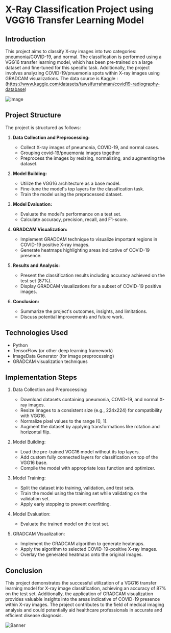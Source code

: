# X-Ray Classification Project using VGG16 Transfer Learning Model

## Introduction

This project aims to classify X-ray images into two categories: pneumonia/COVID-19, and normal. The classification is performed using a VGG16 transfer learning model, 
which has been pre-trained on a large dataset and fine-tuned for this specific task. Additionally, the project involves analyzing COVID-19/pnuemonia spots within X-ray images 
using GRADCAM visualizations. The data source is Kaggle :(https://www.kaggle.com/datasets/tawsifurrahman/covid19-radiography-database)

![image](https://media.springernature.com/full/springer-static/image/art%3A10.1038%2Fs41598-022-27266-9/MediaObjects/41598_2022_27266_Fig1_HTML.png)

## Project Structure

The project is structured as follows:

1. **Data Collection and Preprocessing:**
   - Collect X-ray images of pneumonia, COVID-19, and normal cases.
   - Grouping covid-19/pnuemonia images together
   - Preprocess the images by resizing, normalizing, and augmenting the dataset.

2. **Model Building:**
   - Utilize the VGG16 architecture as a base model.
   - Fine-tune the model's top layers for the classification task.
   - Train the model using the preprocessed dataset.

3. **Model Evaluation:**
   - Evaluate the model's performance on a test set.
   - Calculate accuracy, precision, recall, and F1-score.

4. **GRADCAM Visualization:**
   - Implement GRADCAM technique to visualize important regions in COVID-19 positive X-ray images.
   - Generate heatmaps highlighting areas indicative of COVID-19 presence.

5. **Results and Analysis:**
   - Present the classification results including accuracy achieved on the test set (87%).
   - Display GRADCAM visualizations for a subset of COVID-19 positive images.

6. **Conclusion:**
   - Summarize the project's outcomes, insights, and limitations.
   - Discuss potential improvements and future work.

## Technologies Used

- Python
- TensorFlow (or other deep learning framework)
- ImageData Generator (for image preprocessing)
- GRADCAM visualization techniques

## Implementation Steps

1. Data Collection and Preprocessing:
   - Download datasets containing pneumonia, COVID-19, and normal X-ray images.
   - Resize images to a consistent size (e.g., 224x224) for compatibility with VGG16.
   - Normalize pixel values to the range [0, 1].
   - Augment the dataset by applying transformations like rotation and horizontal flip.

2. Model Building:
   - Load the pre-trained VGG16 model without its top layers.
   - Add custom fully connected layers for classification on top of the VGG16 base.
   - Compile the model with appropriate loss function and optimizer.

3. Model Training:
   - Split the dataset into training, validation, and test sets.
   - Train the model using the training set while validating on the validation set.
   - Apply early stopping to prevent overfitting.

4. Model Evaluation:
   - Evaluate the trained model on the test set.
     
5. GRADCAM Visualization:
   - Implement the GRADCAM algorithm to generate heatmaps.
   - Apply the algorithm to selected COVID-19-positive X-ray images.
   - Overlay the generated heatmaps onto the original images.


## Conclusion

This project demonstrates the successful utilization of a VGG16 transfer learning model for X-ray image classification, 
achieving an accuracy of 87% on the test set. Additionally, the application of GRADCAM visualization provides valuable insights into the areas 
indicative of COVID-19 presence within X-ray images. The project contributes to the field of medical imaging analysis and could potentially aid healthcare professionals
in accurate and efficient disease diagnosis.

![Banner](https://drive.google.com/uc?export=view&id=16KgGYux4NvdY28Mz0uHFbVJ14H1-pepV)

